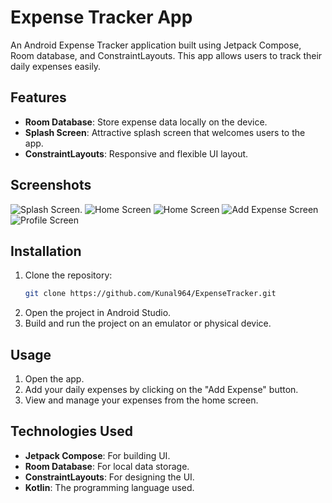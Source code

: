 # Expense Tracker App

An Android Expense Tracker application built using Jetpack Compose, Room database, and ConstraintLayouts. This app allows users to track their daily expenses easily.

## Features

- **Room Database**: Store expense data locally on the device.
- **Splash Screen**: Attractive splash screen that welcomes users to the app.
- **ConstraintLayouts**: Responsive and flexible UI layout.

## Screenshots

![Splash Screen](https://github.com/Kunal964/ExpenseTracker/blob/main/Screenshots/splashscreen.jpg).
![Home Screen](https://github.com/Kunal964/ExpenseTracker/blob/main/Screenshots/HomeScreen1.jpg)
![Home Screen](https://github.com/Kunal964/ExpenseTracker/blob/main/Screenshots/Homescreen.jpg)
![Add Expense Screen](https://github.com/Kunal964/ExpenseTracker/blob/main/Screenshots/AddExpense.jpg)
![Profile Screen](https://github.com/Kunal964/ExpenseTracker/blob/main/Screenshots/profileScreen.jpg)

## Installation

1. Clone the repository:
    ```bash
    git clone https://github.com/Kunal964/ExpenseTracker.git
    ```
2. Open the project in Android Studio.
3. Build and run the project on an emulator or physical device.

## Usage

1. Open the app.
2. Add your daily expenses by clicking on the "Add Expense" button.
3. View and manage your expenses from the home screen.

## Technologies Used

- **Jetpack Compose**: For building UI.
- **Room Database**: For local data storage.
- **ConstraintLayouts**: For designing the UI.
- **Kotlin**: The programming language used.



